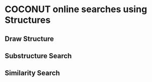 # COCONUT online searches using Structures

## Draw Structure

## Substructure Search

## Similarity Search